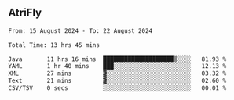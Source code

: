 ## AtriFly

<!--START_SECTION:waka-->

```txt
From: 15 August 2024 - To: 22 August 2024

Total Time: 13 hrs 45 mins

Java       11 hrs 16 mins  ████████████████████▒░░░░   81.93 %
YAML       1 hr 40 mins    ███░░░░░░░░░░░░░░░░░░░░░░   12.13 %
XML        27 mins         ▓░░░░░░░░░░░░░░░░░░░░░░░░   03.32 %
Text       21 mins         ▓░░░░░░░░░░░░░░░░░░░░░░░░   02.60 %
CSV/TSV    0 secs          ░░░░░░░░░░░░░░░░░░░░░░░░░   00.01 %
```

<!--END_SECTION:waka-->

